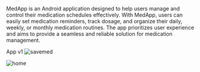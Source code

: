 MedApp is an Android application designed to help users manage and control their medication schedules effectively. With MedApp, users can easily set medication reminders, track dosage, and organize their daily, weekly, or monthly medication routines. The app prioritizes user experience and aims to provide a seamless and reliable solution for medication management.

App v1 
![savemed](https://github.com/user-attachments/assets/abfaed24-0367-49be-bb6d-3e901c24babc)

![home](https://github.com/user-attachments/assets/eaa830d8-ab92-4465-bfd5-2a6291a00739)
